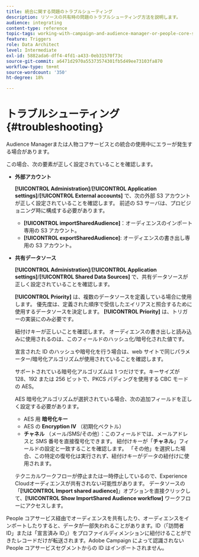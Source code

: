 ```yaml
---
title: 統合に関する問題のトラブルシューティング
description: リソースの共有時の問題のトラブルシューティング方法を説明します。
audience: integrating
content-type: reference
topic-tags: working-with-campaign-and-audience-manager-or-people-core-service
feature: Triggers
role: Data Architect
level: Intermediate
exl-id: 5882ada6-dff4-4fd1-a433-0eb31570f73c
source-git-commit: a6471d2970a55373574301fb5d49ee73103fa870
workflow-type: tm+mt
source-wordcount: '350'
ht-degree: 18%

---
```


# トラブルシューティング{#troubleshooting}

Audience Managerまたは人物コアサービスとの統合の使用中にエラーが発生する場合があります。

この場合、次の要素が正しく設定されていることを確認します。

* **外部アカウント**

  **[!UICONTROL Administration]**/**[!UICONTROL Application settings]**/**[!UICONTROL External accounts]** で、次の外部 S3 アカウントが正しく設定されていることを確認します。 前述の S3 サーバは、プロビジョニング時に構成する必要があります。

   * **[!UICONTROL importSharedAudience]**：オーディエンスのインポート専用の S3 アカウント。
   * **[!UICONTROL exportSharedAudience]**: オーディエンスの書き出し専用の S3 アカウント。

* **共有データソース**

  **[!UICONTROL Administration]**/**[!UICONTROL Application settings]**/**[!UICONTROL Shared Data Sources]** で、共有データソースが正しく設定されていることを確認します。

  **[!UICONTROL Priority]** は、複数のデータソースを定義している場合に使用します。 優先度は、定義された順序で受信したエイリアスと照合するために使用するデータソースを決定します。 **[!UICONTROL Priority]** は、トリガーの実装にのみ必要です。

  紐付けキーが正しいことを確認します。 オーディエンスの書き出しと読み込みに使用されるのは、このフィールドのハッシュ化/暗号化された値です。

  宣言された ID のハッシュや暗号化を行う場合は、web サイトで同じパラメーター/暗号化アルゴリズムが使用されていることを確認します。

  サポートされている暗号化アルゴリズムは 1 つだけです。キーサイズが 128、192 または 256 ビットで、PKCS パディングを使用する CBC モードの AES。

  AES 暗号化アルゴリズムが選択されている場合、次の追加フィールドを正しく設定する必要があります。

   * AES 用 **暗号化キー**
   * AES の **Encryption IV** （初期化ベクトル）
   * **チャネル** （メール/SMS/その他）：このフィールドでは、メールアドレスと SMS 番号を直接復号化できます。 紐付けキーが「**チャネル**」フィールドの設定と一致することを確認します。 「その他」を選択した場合、この特定の復号化は実行されず、紐付けキーがデータの紐付けに使用されます。

  テクニカルワークフローが停止または一時停止しているので、Experience Cloudオーディエンスが共有されない可能性があります。 データソースの「**[!UICONTROL Import shared audience]**」オプションを直接クリックして、**[!UICONTROL Show ImportShared Audience workflow]** ワークフローにアクセスします。

People コアサービス経由でオーディエンスを共有したり、オーディエンスをインポートしたりすると、データが一部失われることがあります。ID（「訪問者 ID」または「宣言済み ID」）をプロファイルディメンションに紐付けることができたレコードだけが転送されます。Adobe Campaign によって認識されない People コアサービスセグメントからの ID はインポートされません。

